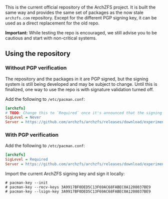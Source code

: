 This is the current official repository of the ArchZFS project. It is built the same way and provides the same set of packages as the now stale `archzfs.com` repository. Except for the different PGP signing key, it can be used as a direct replacement for the old repo.

**Important:** While testing the repo is encouraged, we still advise you to be cautious and start with non-critical systems.

## Using the repository

### Without PGP verification

The repository and the packages in it are PGP signed, but the signing system is still being developed and may be subject to change. Until this is finalized, one way to use the repo is with signature validation turned off.

Add the following to `/etc/pacman.conf`:
```ini
[archzfs]
# TODO: Change this to `Required` once it's announced that the signing system is finalized.
SigLevel = Never
Server = https://github.com/archzfs/archzfs/releases/download/experimental
```

### With PGP verification

Add the following to `/etc/pacman.conf`:
```ini
[archzfs]
SigLevel = Required
Server = https://github.com/archzfs/archzfs/releases/download/experimental
```

Import the current ArchZFS signing key and sign it locally:
```
# pacman-key --init
# pacman-key --recv-keys 3A9917BF0DED5C13F69AC68FABEC0A1208037BE9
# pacman-key --lsign-key 3A9917BF0DED5C13F69AC68FABEC0A1208037BE9
```
